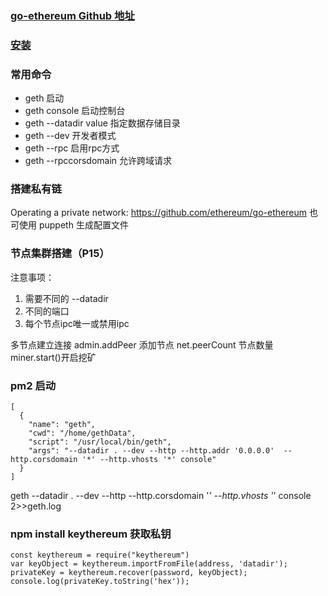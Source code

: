 ### [go-ethereum Github 地址](https://github.com/ethereum/go-ethereum)

### [安装](https://geth.ethereum.org/docs/install-and-build/installing-geth)

### 常用命令
- geth 启动
- geth console 启动控制台
- geth --datadir value 指定数据存储目录
- geth --dev 开发者模式
- geth --rpc 启用rpc方式
- geth --rpccorsdomain  允许跨域请求

### 搭建私有链
Operating a private network:  https://github.com/ethereum/go-ethereum
也可使用 puppeth 生成配置文件

### 节点集群搭建（P15）
注意事项：
1. 需要不同的 --datadir
2. 不同的端口
3. 每个节点ipc唯一或禁用ipc

多节点建立连接
admin.addPeer 添加节点
net.peerCount 节点数量
miner.start()开启挖矿

### pm2 启动
```
[
  {
    "name": "geth",
    "cwd": "/home/gethData",
    "script": "/usr/local/bin/geth",
    "args": "--datadir . --dev --http --http.addr '0.0.0.0'  --http.corsdomain '*' --http.vhosts '*' console"
  }
]
```
geth --datadir . --dev --http  --http.corsdomain '*' --http.vhosts '*' console 2>>geth.log 

### npm install keythereum 获取私钥
```
const keythereum = require("keythereum")
var keyObject = keythereum.importFromFile(address, 'datadir');
privateKey = keythereum.recover(password, keyObject);
console.log(privateKey.toString('hex'));
```